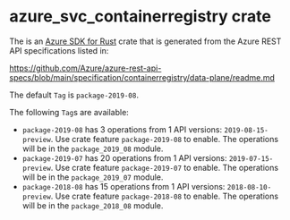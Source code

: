 # azure_svc_containerregistry crate

The is an [Azure SDK for Rust](https://github.com/Azure/azure-sdk-for-rust) crate that is generated from the Azure REST API specifications listed in:

https://github.com/Azure/azure-rest-api-specs/blob/main/specification/containerregistry/data-plane/readme.md

The default `Tag` is `package-2019-08`.

The following `Tag`s are available:

- `package-2019-08` has 3 operations from 1 API versions: `2019-08-15-preview`. Use crate feature `package-2019-08` to enable. The operations will be in the `package_2019_08` module.
- `package-2019-07` has 20 operations from 1 API versions: `2019-07-15-preview`. Use crate feature `package-2019-07` to enable. The operations will be in the `package_2019_07` module.
- `package-2018-08` has 15 operations from 1 API versions: `2018-08-10-preview`. Use crate feature `package-2018-08` to enable. The operations will be in the `package_2018_08` module.